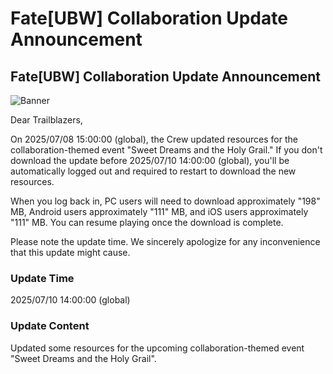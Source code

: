 # Fate[UBW] Collaboration Update Announcement
## Fate[UBW] Collaboration Update Announcement
![Banner](https://sdk.hoyoverse.com/upload/ann/2025/06/09/462d0656a3505f9874923d459f42bd2b_3484754870014856661.png)

Dear Trailblazers,

On 2025/07/08 15:00:00 (global), the Crew updated resources for the collaboration-themed event "Sweet Dreams and the Holy Grail." If you don't download the update before 2025/07/10 14:00:00 (global), you'll be automatically logged out and required to restart to download the new resources.

When you log back in, PC users will need to download approximately "198" MB, Android users approximately "111" MB, and iOS users approximately "111" MB. You can resume playing once the download is complete.

Please note the update time. We sincerely apologize for any inconvenience that this update might cause.

### Update Time

2025/07/10 14:00:00 (global)

### Update Content

Updated some resources for the upcoming collaboration-themed event "Sweet Dreams and the Holy Grail".
